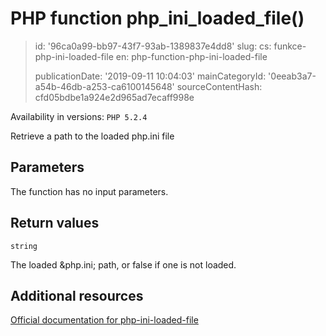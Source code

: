 PHP function php_ini_loaded_file()
==================================

> id: '96ca0a99-bb97-43f7-93ab-1389837e4dd8'
> slug:
> 	cs: funkce-php-ini-loaded-file
> 	en: php-function-php-ini-loaded-file
> 
> publicationDate: '2019-09-11 10:04:03'
> mainCategoryId: '0eeab3a7-a54b-46db-a253-ca6100145648'
> sourceContentHash: cfd05bdbe1a924e2d965ad7ecaff998e

Availability in versions: `PHP 5.2.4`

Retrieve a path to the loaded php.ini file


Parameters
--------------

The function has no input parameters.

Return values
----------------

`string`

The loaded &php.ini; path, or false if one is not loaded.

Additional resources
------------

[Official documentation for php-ini-loaded-file](https://www.php.net/manual/en/function.php-ini-loaded-file.php)
